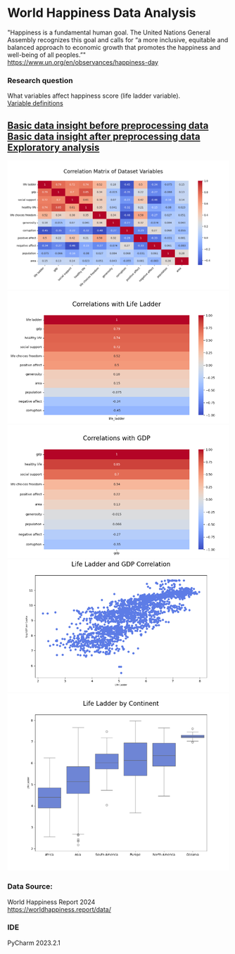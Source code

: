 # World Happiness Data Analysis
"Happiness is a fundamental human goal. The United Nations General Assembly recognizes this goal
and calls for “a more inclusive, equitable and balanced approach to economic growth that 
promotes the happiness and well-being of all peoples.”"  
https://www.un.org/en/observances/happiness-day

### Research question
What variables affect happiness score (life ladder variable).  
[Variable definitions](variable_definitions.txt)  

[Basic data insight before preprocessing data](insight/basic_insight.txt)  
[Basic data insight after preprocessing data](insight/basic_insight_clean_data.txt)  
[Exploratory analysis](exploratory_data_analysis.md)
--------------------------------------------  

![correlation](static/graphs/correlation_heatmap.png)
![correlation](static/graphs/correlation_heatmap_for_life_ladder.png)
![correlation](static/graphs/correlation_heatmap_for_gdp.png)
![correlation](static/graphs/correlation_life_ladder&gdp_scatterplot.png)  
![continent by life ladder](static/graphs/continent_by_life_ladder_boxplot.png)  

### Data Source:
World Happiness Report 2024  
https://worldhappiness.report/data/  

### IDE
PyCharm 2023.2.1  


